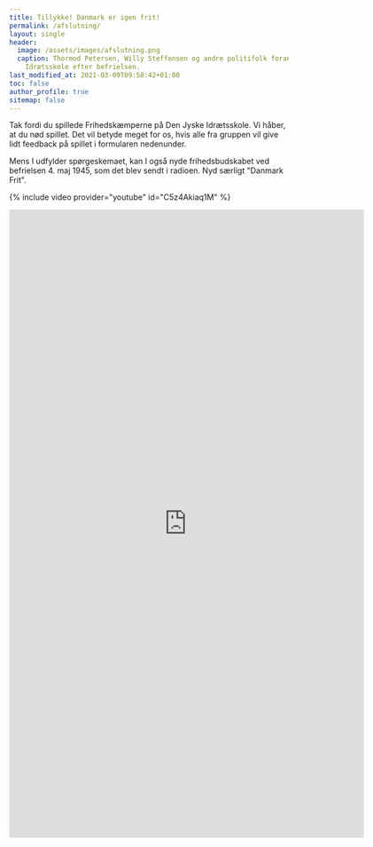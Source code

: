 ```yaml
---
title: Tillykke! Danmark er igen frit!
permalink: /afslutning/
layout: single
header:
  image: /assets/images/afslutning.png
  caption: Thormod Petersen, Willy Steffensen og andre politifolk foran Den Jyske
    Idrætsskole efter befrielsen.
last_modified_at: 2021-03-09T09:58:42+01:00
toc: false
author_profile: true
sitemap: false
---
```

Tak fordi du spillede Frihedskæmperne på Den Jyske Idrætsskole. Vi håber, at du nød spillet. Det vil betyde meget for os, hvis alle fra gruppen vil give lidt feedback på spillet i formularen nedenunder.

Mens I udfylder spørgeskemaet, kan I også nyde frihedsbudskabet ved befrielsen 4. maj 1945, som det blev sendt i radioen. Nyd særligt "Danmark Frit".

{% include video provider="youtube" id="C5z4Akiaq1M" %}

<iframe src="https://docs.google.com/forms/d/e/1FAIpQLSeZDCA_oY0ATlwYzbfEyEsSq8YETTnK9-bXIMed_ldfAOxhMw/viewform?embedded=true" width="640" height="1132" frameborder="0" marginheight="0" marginwidth="0">Indlæser…</iframe>
